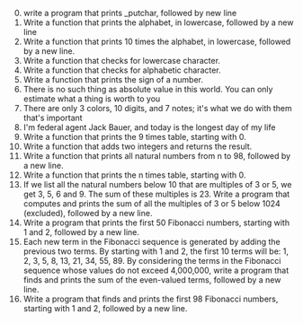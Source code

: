 0. write a program that prints _putchar, followed by new line
1. Write a function that prints the alphabet, in lowercase, followed by a new line
2. Write a function that prints 10 times the alphabet, in lowercase, followed by a new line.
3. Write a function that checks for lowercase character. 
4. Write a function that checks for alphabetic character. 
5. Write a function that prints the sign of a number.
6. There is no such thing as absolute value in this world. You can only estimate what a thing is worth to you  
7. There are only 3 colors, 10 digits, and 7 notes; it's what we do with them that's important
 8. I'm federal agent Jack Bauer, and today is the longest day of my life 
9. Write a function that prints the 9 times table, starting with 0. 
10. Write a function that adds two integers and returns the result.
11. Write a function that prints all natural numbers from n to 98, followed by a new line.
12. Write a function that prints the n times table, starting with 0.
13. If we list all the natural numbers below 10 that are multiples of 3 or 5, we get 3, 5, 6 and 9. The sum of these multiples is 23. Write a program that computes and prints the sum of all the multiples of 3 or 5 below 1024 (excluded), followed by a new line.
14. Write a program that prints the first 50 Fibonacci numbers, starting with 1 and 2, followed by a new line.
15. Each new term in the Fibonacci sequence is generated by adding the previous two terms. By starting with 1 and 2, the first 10 terms will be: 1, 2, 3, 5, 8, 13, 21, 34, 55, 89. By considering the terms in the Fibonacci sequence whose values do not exceed 4,000,000, write a program that finds and prints the sum of the even-valued terms, followed by a new line.
16. Write a program that finds and prints the first 98 Fibonacci numbers, starting with 1 and 2, followed by a new line.
